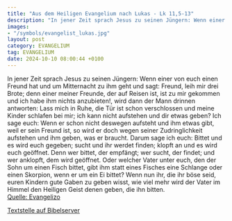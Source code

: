 ```yaml
---
title: "Aus dem Heiligen Evangelium nach Lukas - Lk 11,5-13"
description: "In jener Zeit sprach Jesus zu seinen Jüngern: Wenn einer von euch einen Freund hat und um Mitternacht zu ihm geht und sagt: Freund, leih mir drei Brote; denn einer meiner Freunde, der auf Reisen ist, ist zu mir gekommen und ich habe ihm nichts anzubieten!, wird dann der Mann drin...."
images:
- "/symbols/evangelist_lukas.jpg"
layout: post
category: EVANGELIUM
tag: EVANGELIUM
date: 2024-10-10 08:00:44 +0100
---
```

In jener Zeit sprach Jesus zu seinen Jüngern: Wenn einer von euch einen Freund hat und um Mitternacht zu ihm geht und sagt: Freund, leih mir drei Brote;
denn einer meiner Freunde, der auf Reisen ist, ist zu mir gekommen und ich habe ihm nichts anzubieten!,
wird dann der Mann drinnen antworten: Lass mich in Ruhe, die Tür ist schon verschlossen und meine Kinder schlafen bei mir; ich kann nicht aufstehen und dir etwas geben?
Ich sage euch: Wenn er schon nicht deswegen aufsteht und ihm etwas gibt, weil er sein Freund ist, so wird er doch wegen seiner Zudringlichkeit aufstehen und ihm geben, was er braucht.<!--more-->
Darum sage ich euch: Bittet und es wird euch gegeben; sucht und ihr werdet finden; klopft an und es wird euch geöffnet.
Denn wer bittet, der empfängt; wer sucht, der findet; und wer anklopft, dem wird geöffnet.
Oder welcher Vater unter euch, den der Sohn um einen Fisch bittet, gibt ihm statt eines Fisches eine Schlange
oder einen Skorpion, wenn er um ein Ei bittet?
Wenn nun ihr, die ihr böse seid, euren Kindern gute Gaben zu geben wisst, wie viel mehr wird der Vater im Himmel den Heiligen Geist denen geben, die ihn bitten.<br>
[Quelle: Evangelizo](https://evangeliumtagfuertag.org/DE/gospel)

[Textstelle auf Bibelserver](https://www.bibleserver.com/EU/Lukas11,5-13)

